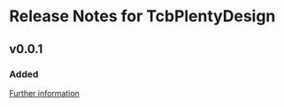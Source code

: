 # Release Notes for TcbPlentyDesign

## v0.0.1

### Added
[Further information](https://developers.plentymarkets.com/marketplace/plugin-requirements#marketplace-changelog)